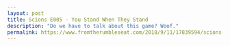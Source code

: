 ```yaml
---
layout: post
title: Scions E005 - You Stand When They Stand
description: "Do we have to talk about this game? Woof."
permalink: https://www.fromtherumbleseat.com/2018/9/11/17839594/scions-of-the-southland-episode-5-you-stand-when-they-stand-south-florida-georgia-tech-football
---
```

